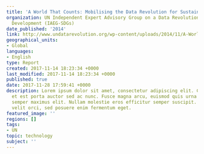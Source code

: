 ```yaml
---
title: 'A World That Counts: Mobilising the Data Revolution for Sustainable Development'
organization: UN Independent Expert Advisory Group on a Data Revolution for Sustainable
  Development (IAEG-SDGs)
date_published: '2014'
link: http://www.undatarevolution.org/wp-content/uploads/2014/11/A-World-That-Counts.pdf
geographical_units:
- Global
languages:
- English
type: Report
created: 2017-11-14 18:23:34 +0000
last_modified: 2017-11-14 18:23:34 +0000
published: true
date: 2017-11-28 17:59:41 +0000
description: Lorem ipsum dolor sit amet, consectetur adipiscing elit. Cras in nibh
  et est porta auctor sed ac nunc. Fusce magna arcu, euismod quis urna elementum,
  semper maximus elit. Nullam molestie eros efficitur semper suscipit. Curabitur eleifend
  velit orci, sed posuere enim fermentum eget.
featured_image: ''
regions: []
tags:
- UN
topic: technology
subject: ''
---
```


